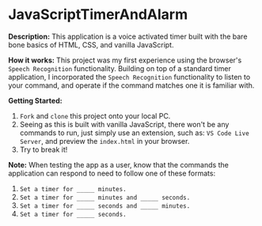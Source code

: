 # JavaScriptTimerAndAlarm

<b>Description:</b> This application is a voice activated timer built with the bare bone basics of HTML, CSS, and vanilla JavaScript.


<b>How it works:</b> This project was my first experience using the browser's `Speech Recognition` functionality. Building on top of a standard timer application, I incorporated the `Speech Recognition` functionality to listen to your command, and operate if the command matches one it is familiar with.

<b>Getting Started:</b>

1) `Fork` and `clone` this project onto your local PC.
2) Seeing as this is built with vanilla JavaScript, there won't be any commands to run, just simply use an extension, such as: `VS Code Live Server`, and preview the `index.html` in your browser.
3) Try to break it! 

<b>Note:</b> When testing the app as a user, know that the commands the application can respond to need to follow one of these formats:

1) `Set a timer for _____ minutes.`
2) `Set a timer for _____ minutes and _____ seconds.`
3) `Set a timer for _____ seconds and _____ minutes.`
4) `Set a timer for _____ seconds.`

